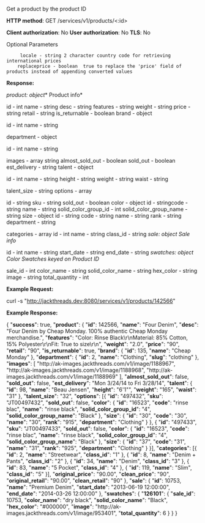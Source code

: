 Get a product by the product ID


**HTTP method**: GET /services/v1/products/<:id>

**Client authorization**: No
**User authorization**: No
**TLS**: No


Optional Parameters

         locale - string 2 character country code for retrieving international prices
        replaceprice - boolean  true to replace the 'price' field of products instead of appending converted values


**Response:**

*product: object** Product info*


id - int
name - string
desc - string
features - string
weight - string
price - string
retail - string
is_returnable - boolean
brand - object

id - int
name - string


department - object


id - int
name - string


images - array string
almost_sold_out - boolean
sold_out - boolean
est_delivery - string
talent - object

id - int
name - string
height - string
weight - string
waist - string


talent_size - string
options - array


id - string
sku - string
sold_out - boolean
color - object
id - stringcode - string
name - string
solid_color_group_id - int
solid_color_group_name - string
size - object
id - string
code - string
name - string
rank - string
department - string


categories - array
id - int
name - string
class_id - string
*sale: object Sale info*

id - int
name - string
start_date - string
end_date - string
*swatches: object Color Swatches keyed on Product ID*

sale_id - int
color_name - string
solid_color_name - string
hex_color - string
image - string
total_quantity - int


**Example Request:**

curl -s "http://jackthreads.dev:8080/services/v1/products/142566"


**Example Response:**


{
    "**success**": true,
    "**product**": {
        "**id**": 142566,
        "**name**": "Four Denim",
        "**desc**": "Four Denim by Cheap Monday. 100% authentic Cheap Monday merchandise.",
        "**features**": "Color: Rinse Black\r\nMaterial: 85% Cotton, 15% Polyester\r\nFit: True to size\r\n",
        "**weight**": "2.0",
        "**price**": "90",
        "**retail**": "90",
        "**is_returnable**": true,
        "**brand**": {
            "**id**": 135,
            "**name**": "Cheap Monday"
        },
        "**department**": {
            "**id**": 2,
            "**name**": "Clothing",
            "**slug**": "clothing"
        },
        "**images**": [
            "http:\/\/ak-images.jackthreads.com\/v1\/image\/1188967",
            "http:\/\/ak-images.jackthreads.com\/v1\/image\/1188968",
            "http:\/\/ak-images.jackthreads.com\/v1\/image\/1188969"
        ],
        "**almost_sold_out**": false,
        "**sold_out**": false,
        "**est_delivery**": "Mon 3\/24\/14 to Fri 3\/28\/14",
        "**talent**": {
            "**id**": 98,
            "**name**": "Beau Jensen",
            "**height**": "6'1\"",
            "**weight**": "165",
            "**waist**": "31"
        },
        "**talent_size**": "32",
        "**options**": [{
            "**id**": "497432",
            "**sku**": "JT00497432",
            "**sold_out**": false,
            "**color**": {
                "**id**": "16523",
                "**code**": "rinse blac",
                "**name**": "rinse black",
                "**solid_color_group_id**": "4",
                "**solid_color_group_name**": "Black"
            },
            "**size**": {
                "**id**": "30",
                "**code**": "30",
                "**name**": "30",
                "**rank**": "915",
                "**department**": "Clothing"
            }
        }, {
            "**id**": "497433",
            "**sku**": "JT00497433",
            "**sold_out**": false,
            "**color**": {
                "**id**": "16523",
                "**code**": "rinse blac",
                "**name**": "rinse black",
                "**solid_color_group_id**": "4",
                "**solid_color_group_name**": "Black"
            },
            "**size**": {
                "**id**": "37",
                "**code**": "31",
                "**name**": "31",
                "**rank**": "925",
                "**department**": "Clothing"
            }
        }],
        "**categories**": [{
            "**id**": 2,
            "**name**": "Streetwear",
            "**class_id**": "1"
        }, {
            "**id**": 8,
            "**name**": "Denim + Pants",
            "**class_id**": "2"
        }, {
            "**id**": 34,
            "**name**": "Denim",
            "**class_id**": "3"
        }, {
            "**id**": 83,
            "**name**": "5 Pocket",
            "**class_id**": "4"
        }, {
            "**id**": 119,
            "**name**": "Slim",
            "**class_id**": "5"
        }],
        "**original_price**": "90.00",
        "**clean_price**": "90",
        "**original_retail**": "90.00",
        "**clean_retail**": "90"
    },
    "**sale**": {
        "**id**": 10753,
        "**name**": "Premium Denim",
        "**start_date**": "2013-06-19 12:00:00",
        "**end_date**": "2014-03-26 12:00:00"
    },
    "**swatches**": {
        "**126101**": {
            "**sale_id**": 10753,
            "**color_name**": "dry black",
            "**solid_color_name**": "Black",
            "**hex_color**": "#000000",
            "**image**": "http:\/\/ak-images.jackthreads.com\/v1\/image\/953401",
            "**total_quantity**": 6
        }
    }
}